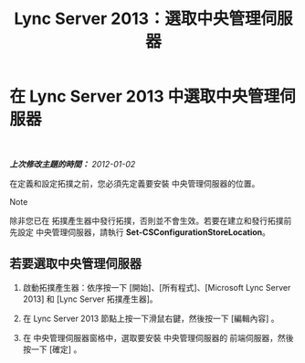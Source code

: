﻿---
title: Lync Server 2013：選取中央管理伺服器
TOCTitle: 選取中央管理伺服器
ms:assetid: 1ca6b7d0-125c-4727-aac4-2d683d23394d
ms:mtpsurl: https://technet.microsoft.com/zh-tw/library/JJ204726(v=OCS.15)
ms:contentKeyID: 49290269
ms.date: 08/10/2015
mtps_version: v=OCS.15
ms.translationtype: HT
---

# 在 Lync Server 2013 中選取中央管理伺服器

 

_**上次修改主題的時間：** 2012-01-02_

在定義和設定拓撲之前，您必須先定義要安裝 中央管理伺服器的位置。

> [!NOTE]  
> 除非您已在 拓撲產生器中發行拓撲，否則並不會生效。若要在建立和發行拓撲前先設定 中央管理伺服器，請執行 <strong>Set-CSConfigurationStoreLocation</strong>。



## 若要選取中央管理伺服器

1.  啟動拓撲產生器：依序按一下 \[開始\]、\[所有程式\]、\[Microsoft Lync Server 2013\] 和 \[Lync Server 拓撲產生器\]。

2.  在 Lync Server 2013 節點上按一下滑鼠右鍵，然後按一下 \[編輯內容\] 。

3.  在 中央管理伺服器窗格中，選取要安裝 中央管理伺服器的 前端伺服器，然後按一下 \[確定\] 。

